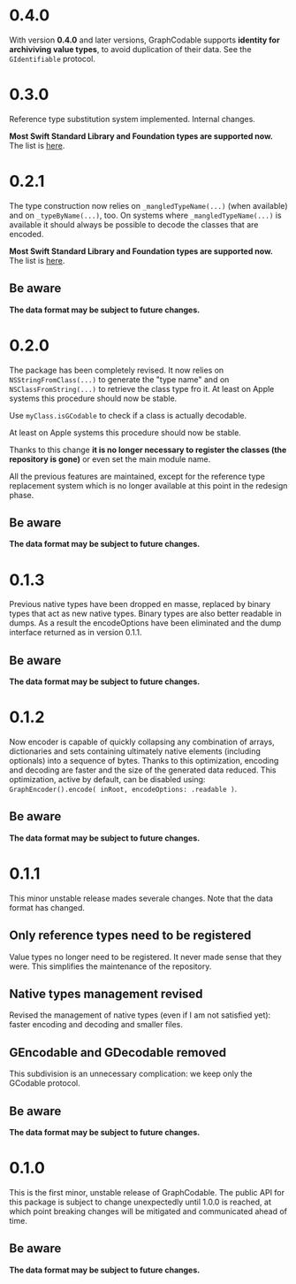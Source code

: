 # 0.4.0
With version **0.4.0** and later versions, GraphCodable supports **identity for archiviving value types**, to avoid duplication of their data.
See the `GIdentifiable` protocol.

# 0.3.0
Reference type substitution system implemented. Internal changes.

**Most Swift Standard Library and Foundation types are supported now.** The list is [here](Docs/GraphCodableTypes.md).

# 0.2.1

The type construction now relies on `_mangledTypeName(...)` (when available) and on  `_typeByName(...)`, too. On systems where `_mangledTypeName(...)` is available it should always be possible to decode the classes that are encoded.

**Most Swift Standard Library and Foundation types are supported now.** The list is [here](Docs/GraphCodableTypes.md).

## Be aware
**The data format may be subject to future changes.**

# 0.2.0

The package has been completely revised. It now relies on `NSStringFromClass(...)` to generate the "type name" and on  `NSClassFromString(...)` to retrieve the class type fro it. At least on Apple systems this procedure should now be stable.

Use `myClass.isGCodable` to check if a class is actually decodable.

At least on Apple systems this procedure should now be stable.

Thanks to this change **it is no longer necessary to register the classes (the repository is gone)** or even set the main module name.

All the previous features are maintained, except for the reference type replacement system which is no longer available at this point in the redesign phase.

## Be aware
**The data format may be subject to future changes.**


# 0.1.3

Previous native types have been dropped en masse, replaced by binary types that act as new native types. Binary types are also better readable in dumps. As a result the encodeOptions have been eliminated and the dump interface returned as in version 0.1.1.

## Be aware
**The data format may be subject to future changes.**

# 0.1.2

Now encoder is capable of quickly collapsing any combination of arrays, dictionaries and sets containing ultimately native elements (including optionals) into a sequence of bytes.
Thanks to this optimization, encoding and decoding are faster and the size of the generated data reduced.
This optimization, active by default, can be disabled using: `GraphEncoder().encode( inRoot, encodeOptions: .readable )`.

## Be aware
**The data format may be subject to future changes.**

# 0.1.1

This minor unstable release mades severale changes. Note that the data format has changed.

## Only reference types need to be registered

Value types no longer need to be registered. It never made sense that they were. This simplifies the maintenance of the repository.

## Native types management revised
Revised the management of native types (even if I am not satisfied yet): faster encoding and decoding and smaller files.

## GEncodable and GDecodable removed
This subdivision is an unnecessary complication: we keep only the GCodable protocol.

## Be aware
**The data format may be subject to future changes.**

# 0.1.0

This is the first minor, unstable release of GraphCodable. The public API for this package is subject to change unexpectedly until 1.0.0 is reached, at which point breaking changes will be mitigated and communicated ahead of time.

## Be aware
**The data format may be subject to future changes.**

